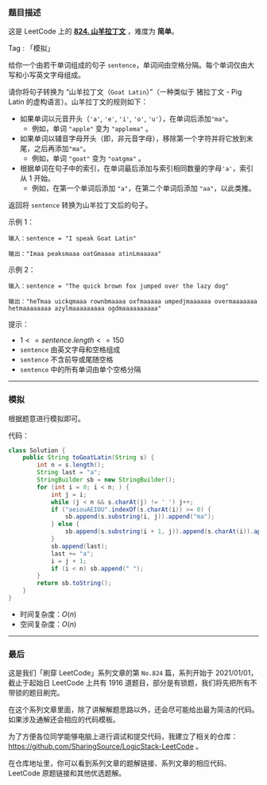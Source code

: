 ### 题目描述

这是 LeetCode 上的 **[824. 山羊拉丁文]()** ，难度为 **简单**。

Tag : 「模拟」



给你一个由若干单词组成的句子 `sentence`，单词间由空格分隔。每个单词仅由大写和小写英文字母组成。

请你将句子转换为 “山羊拉丁文（`Goat Latin`）”（一种类似于 猪拉丁文 - Pig Latin 的虚构语言）。山羊拉丁文的规则如下：

* 如果单词以元音开头（`'a'`, `'e'`, `'i'`, `'o'`, `'u'`），在单词后添加`"ma"`。
	* 例如，单词 `"apple"` 变为 `"applema"` 。
* 如果单词以辅音字母开头（即，非元音字母），移除第一个字符并将它放到末尾，之后再添加`"ma"`。
	* 例如，单词 `"goat"` 变为 `"oatgma"` 。
* 根据单词在句子中的索引，在单词最后添加与索引相同数量的字母`'a'`，索引从 $1$ 开始。
	* 例如，在第一个单词后添加 `"a"`，在第二个单词后添加 `"aa"`，以此类推。

返回将 `sentence` 转换为山羊拉丁文后的句子。 

示例 1：
```
输入：sentence = "I speak Goat Latin"

输出："Imaa peaksmaaa oatGmaaaa atinLmaaaaa"
```
示例 2：
```
输入：sentence = "The quick brown fox jumped over the lazy dog"

输出："heTmaa uickqmaaa rownbmaaaa oxfmaaaaa umpedjmaaaaaa overmaaaaaaa hetmaaaaaaaa azylmaaaaaaaaa ogdmaaaaaaaaaa"
```

提示：
* $1 <= sentence.length <= 150$
* `sentence` 由英文字母和空格组成
* `sentence` 不含前导或尾随空格
* `sentence` 中的所有单词由单个空格分隔

---

### 模拟 

根据题意进行模拟即可。

代码：
```Java
class Solution {
    public String toGoatLatin(String s) {
        int n = s.length();
        String last = "a";
        StringBuilder sb = new StringBuilder();
        for (int i = 0; i < n; ) {
            int j = i;
            while (j < n && s.charAt(j) != ' ') j++;
            if ("aeiouAEIOU".indexOf(s.charAt(i)) >= 0) {
                sb.append(s.substring(i, j)).append("ma");
            } else {
                sb.append(s.substring(i + 1, j)).append(s.charAt(i)).append("ma");
            }
            sb.append(last);
            last += "a";
            i = j + 1;
            if (i < n) sb.append(" ");
        }
        return sb.toString();
    }
}
```
* 时间复杂度：$O(n)$
* 空间复杂度：$O(n)$

---

### 最后

这是我们「刷穿 LeetCode」系列文章的第 `No.824` 篇，系列开始于 2021/01/01，截止于起始日 LeetCode 上共有 1916 道题目，部分是有锁题，我们将先把所有不带锁的题目刷完。

在这个系列文章里面，除了讲解解题思路以外，还会尽可能给出最为简洁的代码。如果涉及通解还会相应的代码模板。

为了方便各位同学能够电脑上进行调试和提交代码，我建立了相关的仓库：https://github.com/SharingSource/LogicStack-LeetCode 。

在仓库地址里，你可以看到系列文章的题解链接、系列文章的相应代码、LeetCode 原题链接和其他优选题解。

